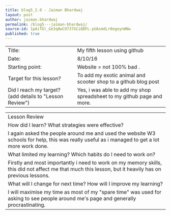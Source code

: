 ```yaml
---
title: blog5_2.0 - Jaiman Bhardwaj
layout: post
author: jaiman.bhardwaj
permalink: /blog5---jaiman-bhardwaj/
source-id: 1pAiTGl_Ge3q0wCO737GCiQ0FL-pUAsmdLr0egoynWNw
published: true
---
```

<table>
  <tr>
    <td>Title:</td>
    <td>My fifth lesson using github</td>
  </tr>
  <tr>
    <td>Date:</td>
    <td>8/10/16</td>
  </tr>
  <tr>
    <td>Starting point:</td>
    <td>Website = not 100% bad .</td>
  </tr>
  <tr>
    <td>Target for this lesson?</td>
    <td>To add my exotic animal and scooter shop to a github blog post</td>
  </tr>
  <tr>
    <td>Did I reach my target? 
(add details to "Lesson Review")</td>
    <td>Yes, i was able to add my shop spreadsheet to my github page and more.</td>
  </tr>
</table>


<table>
  <tr>
    <td>Lesson Review</td>
  </tr>
  <tr>
    <td>How did I learn? What strategies were effective? </td>
  </tr>
  <tr>
    <td>I again asked the people around me and used the website W3 schools for help, this was really useful as i managed to get a lot more work done.</td>
  </tr>
  <tr>
    <td>What limited my learning? Which habits do I need to work on? </td>
  </tr>
  <tr>
    <td>Firstly and most importantly i need to work on my memory skills, this did not affect me that much this lesson, but it heavily has on previous lessons.</td>
  </tr>
  <tr>
    <td>What will I change for next time? How will I improve my learning?</td>
  </tr>
  <tr>
    <td>I will maximise my time as most of my "spare time" was used for asking to see people around me's page and generally procrastinating.</td>
  </tr>
</table>


